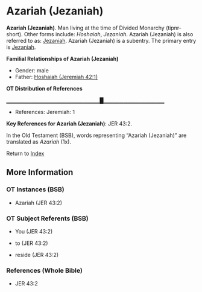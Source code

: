 # Azariah (Jezaniah)
**Azariah (Jezaniah)**. 
Man living at the time of Divided Monarchy (tipnr-short). 
Other forms include: 
*Hoshaiah*, *Jezaniah*. 
Azariah (Jezaniah) is also referred to as: 
[Jezaniah](Jezaniah.md). 
Azariah (Jezaniah) is a subentry. The primary entry is 
[Jezaniah](Jezaniah.md). 




**Familial Relationships of Azariah (Jezaniah)**


* Gender: male
* Father: [Hoshaiah (Jeremiah 42:1)](Hoshaiah.2.md)


**OT Distribution of References**

▁▁▁▁▁▁▁▁▁▁▁▁▁▁▁▁▁▁▁▁▁▁▁█▁▁▁▁▁▁▁▁▁▁▁▁▁▁▁
* References: Jeremiah: 1



**Key References for Azariah (Jezaniah)**: 
JER 43:2. 


In the Old Testament (BSB), words representing “Azariah (Jezaniah)” are translated as 
*Azariah* (1x). 




Return to [Index](00-Index.md)

## More Information

### OT Instances (BSB)

* Azariah (JER 43:2)



### OT Subject Referents (BSB)

* You (JER 43:2)

* to (JER 43:2)

* reside (JER 43:2)



### References (Whole Bible)

* JER 43:2



